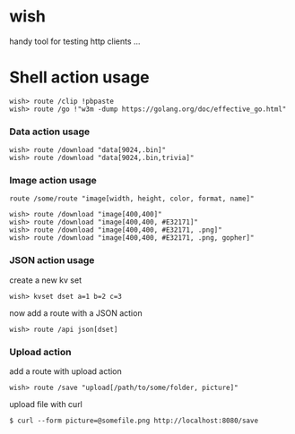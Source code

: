 # wish

handy tool for testing http clients ...

# Shell action usage

```
wish> route /clip !pbpaste
wish> route /go !"w3m -dump https://golang.org/doc/effective_go.html"
```

### Data action usage
```
wish> route /download "data[9024,.bin]"
wish> route /download "data[9024,.bin,trivia]"
```

### Image action usage

`route /some/route "image[width, height, color, format, name]"`

```
wish> route /download "image[400,400]"
wish> route /download "image[400,400, #E32171]"
wish> route /download "image[400,400, #E32171, .png]"
wish> route /download "image[400,400, #E32171, .png, gopher]"
```

### JSON action usage
create a new kv set

```
wish> kvset dset a=1 b=2 c=3
```

now add a route with a JSON action

```
wish> route /api json[dset]
```


### Upload action
add a route with upload action

```
wish> route /save "upload[/path/to/some/folder, picture]"
```

upload file with curl

```
$ curl --form picture=@somefile.png http://localhost:8080/save
```
